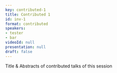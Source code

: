 ```yaml
---
key: contributed-1
title: Contributed 1
id: inv-1
format: contributed
speakers:
- tester
- bar
videoId: null
presentation: null
draft: false
---
```

Title & Abstracts of contributed talks of this session
